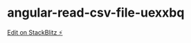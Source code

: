 # angular-read-csv-file-uexxbq

[Edit on StackBlitz ⚡️](https://stackblitz.com/edit/angular-read-csv-file-uexxbq)